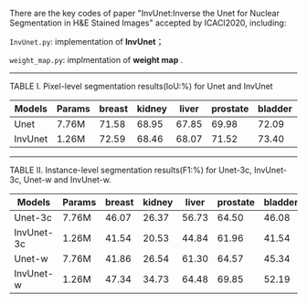 
There are the key codes of paper "InvUnet:Inverse the Unet for Nuclear Segmentation in H&E Stained Images" accepted by ICACI2020, including:

`InvUnet.py`: implementation of **InvUnet**；

`weight_map.py`: implmentation of **weight map** .


---

TABLE I. Pixel-level segmentation results(IoU:%) for Unet and InvUnet

| Models  | Params | breast | kidney | liver  | prostate | bladder | colon  | stomach | A\_avg | B\_avg |
|---------|--------|--------|--------|--------|----------|---------|--------|---------|--------|--------|
| Unet    | 7\.76M | 71\.58 | 68\.95 | 67\.85 | 69\.98   | 72\.09  | 65\.63 | 74\.35  | 69\.59 | 70\.69 |
| InvUnet | 1\.26M | 72\.59 | 68\.46 | 68\.07 | 71\.52   | 73\.40  | 66\.09 | 75\.06  | 70\.16 | 71\.52 |

---

TABLE II. Instance-level segmentation results(F1:%) for Unet-3c, InvUnet-3c, Unet-w and InvUnet-w. 

| Models      | Params | breast | kidney | liver  | prostate | bladder | colon  | stomach | A\_avg | B\_avg |
|-------------|--------|--------|--------|--------|----------|---------|--------|---------|--------|--------|
| Unet\-3c    | 7\.76M | 46\.07 | 26\.37 | 56\.73 | 64\.50   | 46\.08  | 26\.37 | 56\.73  | 48\.42 | 43\.06 |
| InvUnet\-3c | 1\.26M | 41\.54 | 20\.53 | 44\.84 | 61\.96   | 41\.54  | 20\.03 | 44\.84  | 42\.22 | 35\.47 |
| Unet\-w     | 7\.76M | 41\.86 | 26\.54 | 61\.30 | 64\.57   | 45\.34  | 53\.63 | 71\.94  | 48\.57 | 56\.97 |
| InvUnet\-w  | 1\.26M | 47\.34 | 34\.73 | 64\.48 | 69\.85   | 52\.19  | 59\.65 | 75\.19  | 54\.10 | 62\.31 |




